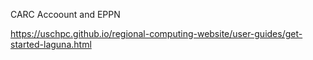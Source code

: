 CARC Accoount and EPPN

https://uschpc.github.io/regional-computing-website/user-guides/get-started-laguna.html
